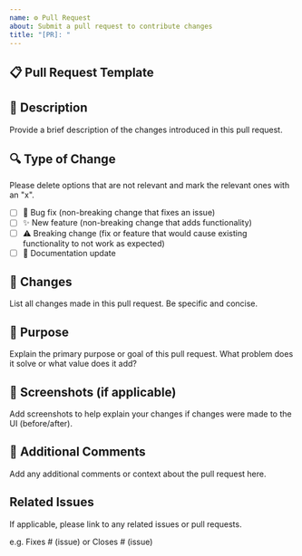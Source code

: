```yaml
---
name: ⚙️ Pull Request
about: Submit a pull request to contribute changes
title: "[PR]: "
---
```


## 📋 Pull Request Template

## 📝 Description

Provide a brief description of the changes introduced in this pull request.

## 🔍 Type of Change

Please delete options that are not relevant and mark the relevant ones with an "x".

- [ ] 🐛 Bug fix (non-breaking change that fixes an issue)
- [ ] ✨ New feature (non-breaking change that adds functionality)
- [ ] ⚠️ Breaking change (fix or feature that would cause existing functionality to not work as expected)
- [ ] 📝 Documentation update
## 🔄 Changes

List all changes made in this pull request. Be specific and concise.

## 🎯 Purpose

Explain the primary purpose or goal of this pull request. What problem does it solve or what value does it add?

## 📸 Screenshots (if applicable)

Add screenshots to help explain your changes if changes were made to the UI (before/after).
## 💬 Additional Comments

Add any additional comments or context about the pull request here.

## Related Issues

If applicable, please link to any related issues or pull requests.

e.g. Fixes # (issue) or Closes # (issue)
